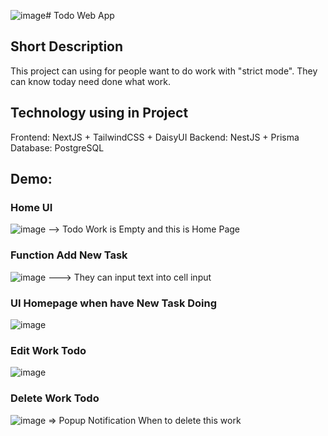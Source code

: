 ![image](https://github.com/quidev2505/TodoApp/assets/116015910/59ce0837-b8b0-4dea-9b71-93ab81c3e13a)# Todo Web App
## Short Description
This project can using for people want to do work with "strict mode". They can know today need done what work.
## Technology using in Project
Frontend: NextJS + TailwindCSS + DaisyUI
Backend: NestJS + Prisma 
Database: PostgreSQL
## Demo:
### Home UI
![image](https://github.com/quidev2505/TodoApp/assets/116015910/03994dd2-fd10-4836-ae9d-0c37235026b5)
--> Todo Work is Empty and this is Home Page
### Function Add New Task
![image](https://github.com/quidev2505/TodoApp/assets/116015910/f0a20798-252e-4811-8369-b485cfc64878)
---> They can input text into cell input
### UI Homepage when have New Task Doing
![image](https://github.com/quidev2505/TodoApp/assets/116015910/83ae6cda-286f-44ae-88c0-e553b0962102)
### Edit Work Todo
![image](https://github.com/quidev2505/TodoApp/assets/116015910/18941d51-4f13-4af2-a826-073c195af572)
### Delete Work Todo
![image](https://github.com/quidev2505/TodoApp/assets/116015910/3397c4d3-c3aa-4e42-9dca-4ed95e245ec0)
=> Popup Notification When to delete this work
